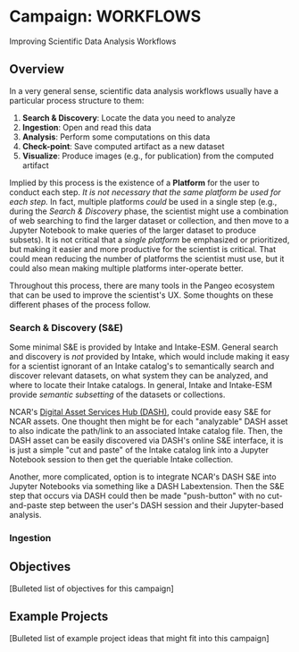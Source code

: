# Campaign: WORKFLOWS

Improving Scientific Data Analysis Workflows

## Overview

In a very general sense, scientific data analysis workflows usually have a
particular process structure to them:

1. **Search & Discovery**: Locate the data you need to analyze
2. **Ingestion**: Open and read this data
3. **Analysis**: Perform some computations on this data
4. **Check-point**: Save computed artifact as a new dataset
5. **Visualize**: Produce images (e.g., for publication) from the computed artifact

Implied by this process is the existence of a **Platform** for the user to 
conduct each step.  *It is not necessary that the same platform be used for each 
step.*  In fact, multiple platforms *could* be used in a single step (e.g., during
the *Search & Discovery* phase, the scientist might use a combination of web
searching to find the larger dataset or collection, and then move to a Jupyter
Notebook to make queries of the larger dataset to produce subsets).  It is not
critical that a *single platform* be emphasized or prioritized, but making it
easier and more productive for the scientist is critical.  That could mean
reducing the number of platforms the scientist must use, but it could also mean
making multiple platforms inter-operate better.

Throughout this process, there are many tools in the Pangeo ecosystem that can
be used to improve the scientist's UX.  Some thoughts on these different phases
of the process follow.

### Search & Discovery (S&E)

Some minimal S&E is provided by Intake and Intake-ESM.  General search and
discovery is *not* provided by Intake, which would include making it easy for
a scientist ignorant of an Intake catalog's to semantically search and discover
relevant datasets, on what system they can be analyzed, and where to locate
their Intake catalogs.  In general, Intake and Intake-ESM provide *semantic
subsetting* of the datasets or collections.

NCAR's [Digital Asset Services Hub (DASH)](https://www2.cisl.ucar.edu/dash),
could provide easy S&E for NCAR assets.  One thought then might be for each
"analyzable" DASH asset to also indicate the path/link to an associated
Intake catalog file.  Then, the DASH asset can be easily discovered via
DASH's online S&E interface, it is is just a simple "cut and paste" of the
Intake catalog link into a Jupyter Notebook session to then get the
queriable Intake collection.

Another, more complicated, option is to integrate NCAR's DASH S&E into
Jupyter Notebooks via something like a DASH Labextension.  Then the S&E
step that occurs via DASH could then be made "push-button" with no
cut-and-paste step between the user's DASH session and their Jupyter-based
analysis.

### Ingestion



## Objectives

[Bulleted list of objectives for this campaign]

## Example Projects

[Bulleted list of example project ideas that might fit into this campaign]
